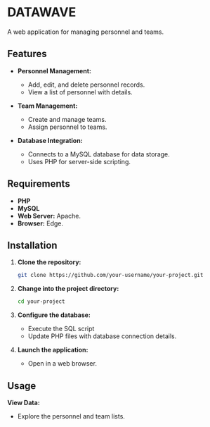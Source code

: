 # DATAWAVE

A web application for managing personnel and teams.

## Features

- **Personnel Management:**
  - Add, edit, and delete personnel records.
  - View a list of personnel with details.

- **Team Management:**
  - Create and manage teams.
  - Assign personnel to teams.

- **Database Integration:**
  - Connects to a MySQL database for data storage.
  - Uses PHP for server-side scripting.

## Requirements

- **PHP**
- **MySQL**
- **Web Server:** Apache.
- **Browser:** Edge.

## Installation

1. **Clone the repository:**
    ```bash
    git clone https://github.com/your-username/your-project.git
    ```

2. **Change into the project directory:**
    ```bash
    cd your-project
    ```

3. **Configure the database:**
    - Execute the SQL script
    - Update PHP files with database connection details.

4. **Launch the application:**
    - Open in a web browser.

## Usage

**View Data:**
   - Explore the personnel and team lists.




